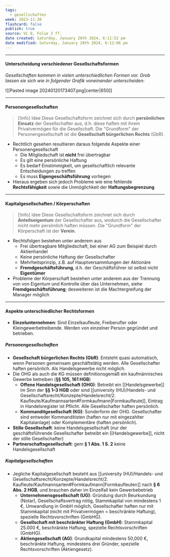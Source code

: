 ```yaml
---
tags:
  - gesellschaften
week: 2023-11-30
flashcard: false
publish: true
source: VL 8, Folie 3 ff.
date created: Saturday, January 20th 2024, 6:11:52 pm
date modified: Saturday, January 20th 2024, 6:12:06 pm
---
```

***
#### Unterscheidung verschiedener Gesellschaftsformen

*Gesellschaften kommen in vielen unterschiedlichen Formen vor. Grob lassen sie sich wie in folgender Grafik voneinander unterscheiden:*

![[Pasted image 20240120173407.png|center|650]]

***
#### Personengesellschaften

> [!info] Idee 
> Diese Gesellschaftsform zeichnet sich durch **persönlichen Einsatz** der Gesellschafter aus, d.h. diese haften mit ihrem Privatvermögen für die Gesellschaft. Die "Grundform" der Personengesellschaft ist die **Gesellschaft bürgerlichen Rechts** (GbR).

- Rechtlich gesehen resultieren daraus folgende Aspekte einer Personengesellschaft
	- Die Mitgliedschaft ist **nicht** frei übertragbar
	- Es gilt eine persönliche Haftung
	- Es bedarf Einstimmigkeit, um gesellschaftlich relevante Entscheidungen zu treffen
	- Es muss **Eigengeschäftsführung** vorliegen
- Hieraus ergeben sich jedoch Probleme wie eine fehlende **Rechtsfähigkeit** sowie die Unmöglichkeit der **Haftungsbegrenzung**

***
#### Kapitalgesellschaften / Körperschaften

> [!info] Idee 
> Diese Gesellschaftsform zeichnet sich durch **Anteilseigentum** der Gesellschafter aus, wodurch die Gesellschafter nicht mehr persönlich haften müssen. Die "Grundform" der Körperschaft ist der **Verein**.

- Rechtsfolgen bestehen unter anderem aus
	- Frei übertragbare Mitgliedschaft, bei einer AG zum Beispiel durch Aktienhandel
	- Keine persönliche Haftung der Gesellschafter
	- Mehrheitsprinzip, z.B. auf Hauptversammlungen der Aktionäre
	- **Fremdgeschäftsführung**, d.h. der Geschäftsführer ist selbst nicht **Eigentümer**
- Probleme der Körperschaft bestehen unter anderem aus der Trennung von von Eigentum und Kontrolle über das Unternehmen, siehe **Fremdgeschäftsführung**; desweiteren ist die Machtergreifung der Manager möglich

***
#### Aspekte unterschiedlicher Rechtsformen

- **Einzelunternehmen**: Sind Einzelkaufleute, Freiberufler oder Kleingewerbetreibende. Werden von einzelner Person gegründet und betrieben.

##### Personengesellschaften

- **Gesellschaft bürgerlichen Rechts (GbR)**: Entsteht quasi automatisch, wenn Personen gemeinsam geschäftstätig werden. Alle Gesellschafter haften persönlich. Als Handelsgewerbe nicht möglich.
- Die OHG als auch die KG müssen definitionsgemäß ein kaufmännisches Gewerbe betreiben (**§§ 105, 161 HGB**)
	- **Offene Handelsgesellschaft (OHG)**: Betreibt ein [[Handelsgewerbe]] im Sinn der **§§ 1–3 HGB** oder sind [[university (HU)/Handels- und Gesellschaftsrecht/Konzepte/Handelsrecht/2. Kaufleute/Kaufmannsarten#Formkaufmann|Formkaufleute]], Eintrag in Handelsregister ist Pflicht. Alle Gesellschafter haften persönlich.
	- **Kommanditgesellschaft (KG)**: Sonderform der OHG. Gesellschafter sind entweder Kommanditisten (haften nur mit eingezahlter Kapitalanlage) oder Komplementäre (haften persönlich).
- **Stille Gesellschaft**: keine Handelsgesellschaft (nur der geschäftsführende Gesellschafter betreibt ein [[Handelsgewerbe]], nicht der stille Gesellschafter)
- **Partnerschaftsgesellschaft**: gem **§ 1 Abs. 1 S. 2** keine Handelsgesellschaft
##### Kapitalgesellschaften

- Jegliche Kapitalgesellschaft besteht aus [[university (HU)/Handels- und Gesellschaftsrecht/Konzepte/Handelsrecht/2. Kaufleute/Kaufmannsarten#Formkaufmann|Formkaufleuten]] nach **§ 6 Abs. 2 HGB**, und brauchen daher im Einzelfall kein Gewerbebetrieb
	- **Unternehmensgesellschaft (UG)**: Gründung durch Beurkundung (Notar), Gesellschaftsvertrag nötig, Stammkapital von mindestens 1 €, Umwandlung in GmbH möglich, Gesellschafter haften nur mit Stammkapital (nicht mit Privatvermögen = beschränkte Haftung), spezielle Rechtsvorschriften (GmbHG).
	- **Gesellschaft mit beschränkter Haftung (GmbH)**: Stammkapital 25.000 €, beschränkte Haftung, spezielle Rechtsvorschriften (GmbHG).
	- **Aktiengesellschaft (AG)**: Grundkapital mindestens 50,000 €, beschränkte Haftung, mindestens drei Gründer, spezielle Rechtsvorschriften (Aktiengesetz).